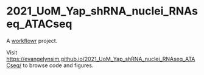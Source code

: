 # 2021_UoM_Yap_shRNA_nuclei_RNAseq_ATACseq

A [workflowr][] project.

[workflowr]: https://github.com/jdblischak/workflowr

Visit https://evangelynsim.github.io/2021_UoM_Yap_shRNA_nuclei_RNAseq_ATACseq/ to browse code and figures.
